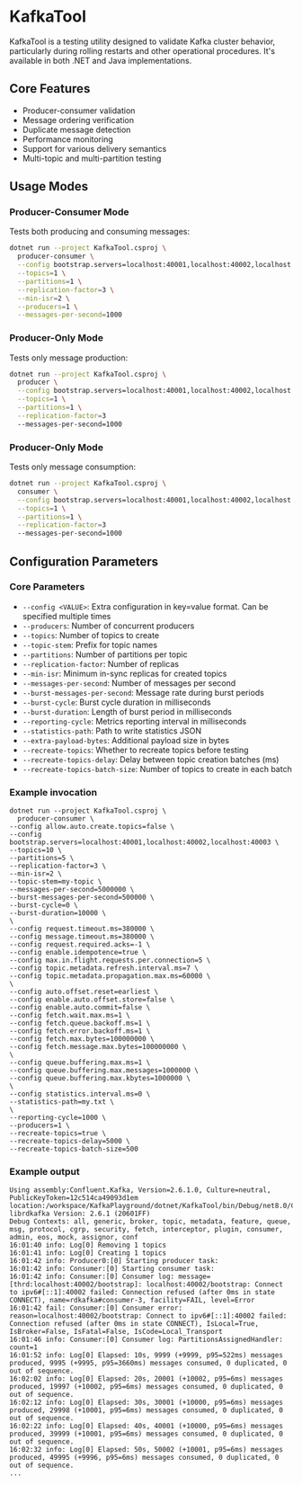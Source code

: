 # KafkaTool 

KafkaTool is a testing utility designed to validate Kafka cluster behavior, particularly during rolling restarts and other operational procedures. It's available in both .NET and Java implementations.


## Core Features

- Producer-consumer validation
- Message ordering verification
- Duplicate message detection
- Performance monitoring
- Support for various delivery semantics
- Multi-topic and multi-partition testing

## Usage Modes

### Producer-Consumer Mode
Tests both producing and consuming messages:

```bash
dotnet run --project KafkaTool.csproj \
  producer-consumer \
  --config bootstrap.servers=localhost:40001,localhost:40002,localhost:40003 \
  --topics=1 \
  --partitions=1 \
  --replication-factor=3 \
  --min-isr=2 \
  --producers=1 \
  --messages-per-second=1000
```

### Producer-Only Mode
Tests only message production:

```bash
dotnet run --project KafkaTool.csproj \
  producer \
  --config bootstrap.servers=localhost:40001,localhost:40002,localhost:40003 \
  --topics=1 \
  --partitions=1 \
  --replication-factor=3
  --messages-per-second=1000
```

### Producer-Only Mode
Tests only message consumption:

```bash
dotnet run --project KafkaTool.csproj \
  consumer \
  --config bootstrap.servers=localhost:40001,localhost:40002,localhost:40003 \
  --topics=1 \
  --partitions=1 \
  --replication-factor=3
  --messages-per-second=1000
```

## Configuration Parameters

### Core Parameters
- `--config <VALUE>`: Extra configuration in key=value format. Can be specified multiple times
- `--producers`: Number of concurrent producers
- `--topics`: Number of topics to create
- `--topic-stem`: Prefix for topic names
- `--partitions`: Number of partitions per topic
- `--replication-factor`: Number of replicas
- `--min-isr`: Minimum in-sync replicas for created topics
- `--messages-per-second`: Number of messages per second
- `--burst-messages-per-second`: Message rate during burst periods
- `--burst-cycle`: Burst cycle duration in milliseconds
- `--burst-duration`: Length of burst period in milliseconds
- `--reporting-cycle`: Metrics reporting interval in milliseconds
- `--statistics-path`: Path to write statistics JSON
- `--extra-payload-bytes`: Additional payload size in bytes
- `--recreate-topics`: Whether to recreate topics before testing
- `--recreate-topics-delay`: Delay between topic creation batches (ms)
- `--recreate-topics-batch-size`: Number of topics to create in each batch

### Example invocation
```
dotnet run --project KafkaTool.csproj \
  producer-consumer \
--config allow.auto.create.topics=false \
--config bootstrap.servers=localhost:40001,localhost:40002,localhost:40003 \
--topics=10 \
--partitions=5 \
--replication-factor=3 \
--min-isr=2 \
--topic-stem=my-topic \
--messages-per-second=5000000 \
--burst-messages-per-second=500000 \
--burst-cycle=0 \
--burst-duration=10000 \
\
--config request.timeout.ms=380000 \
--config message.timeout.ms=380000 \
--config request.required.acks=-1 \
--config enable.idempotence=true \
--config max.in.flight.requests.per.connection=5 \
--config topic.metadata.refresh.interval.ms=7 \
--config topic.metadata.propagation.max.ms=60000 \
\
--config auto.offset.reset=earliest \
--config enable.auto.offset.store=false \
--config enable.auto.commit=false \
--config fetch.wait.max.ms=1 \
--config fetch.queue.backoff.ms=1 \
--config fetch.error.backoff.ms=1 \
--config fetch.max.bytes=100000000 \
--config fetch.message.max.bytes=100000000 \
\
--config queue.buffering.max.ms=1 \
--config queue.buffering.max.messages=1000000 \
--config queue.buffering.max.kbytes=1000000 \
\
--config statistics.interval.ms=0 \
--statistics-path=my.txt \
\
--reporting-cycle=1000 \
--producers=1 \
--recreate-topics=true \
--recreate-topics-delay=5000 \
--recreate-topics-batch-size=500
```

### Example output
```
Using assembly:Confluent.Kafka, Version=2.6.1.0, Culture=neutral, PublicKeyToken=12c514ca49093d1em location:/workspace/KafkaPlayground/dotnet/KafkaTool/bin/Debug/net8.0/Confluent.Kafka.dll
librdkafka Version: 2.6.1 (20601FF)
Debug Contexts: all, generic, broker, topic, metadata, feature, queue, msg, protocol, cgrp, security, fetch, interceptor, plugin, consumer, admin, eos, mock, assignor, conf
16:01:40 info: Log[0] Removing 1 topics
16:01:41 info: Log[0] Creating 1 topics
16:01:42 info: Producer0:[0] Starting producer task:
16:01:42 info: Consumer:[0] Starting consumer task:
16:01:42 info: Consumer:[0] Consumer log: message=[thrd:localhost:40002/bootstrap]: localhost:40002/bootstrap: Connect to ipv6#[::1]:40002 failed: Connection refused (after 0ms in state CONNECT), name=rdkafka#consumer-3, facility=FAIL, level=Error
16:01:42 fail: Consumer:[0] Consumer error: reason=localhost:40002/bootstrap: Connect to ipv6#[::1]:40002 failed: Connection refused (after 0ms in state CONNECT), IsLocal=True, IsBroker=False, IsFatal=False, IsCode=Local_Transport
16:01:46 info: Consumer:[0] Consumer log: PartitionsAssignedHandler: count=1
16:01:52 info: Log[0] Elapsed: 10s, 9999 (+9999, p95=522ms) messages produced, 9995 (+9995, p95=3660ms) messages consumed, 0 duplicated, 0 out of sequence.
16:02:02 info: Log[0] Elapsed: 20s, 20001 (+10002, p95=6ms) messages produced, 19997 (+10002, p95=6ms) messages consumed, 0 duplicated, 0 out of sequence.
16:02:12 info: Log[0] Elapsed: 30s, 30001 (+10000, p95=6ms) messages produced, 29998 (+10001, p95=6ms) messages consumed, 0 duplicated, 0 out of sequence.
16:02:22 info: Log[0] Elapsed: 40s, 40001 (+10000, p95=6ms) messages produced, 39999 (+10001, p95=6ms) messages consumed, 0 duplicated, 0 out of sequence.
16:02:32 info: Log[0] Elapsed: 50s, 50002 (+10001, p95=6ms) messages produced, 49995 (+9996, p95=6ms) messages consumed, 0 duplicated, 0 out of sequence.
...
```
